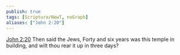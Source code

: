 ```yaml
---
publish: true
tags: [Scripture/NewT, noGraph]
aliases: ["John 2:20"]
---
```

[John 2:20](https://churchofjesuschrist.org/study/scriptures/nt/john/2?lang=eng&id=p20#p20) Then said the Jews, Forty and six years was this temple in building, and wilt thou rear it up in three days?
